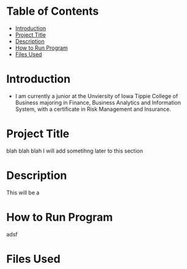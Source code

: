 # Table of Contents
- [Introduction](Introduction)
- [Project Title](Project-Title)
- [Description](Description)
- [How to Run Program](How-to-Run-Program)
- [Files Used](Files-Used)
# Introduction
- I am currently a junior at the Unviersity of Iowa Tippie College of Business majoring in Finance, Business Analytics and Information System, with a certificate in Risk Management and Insurance.
# Project Title
blah blah blah I will add sometihng later to this section
# Description
This will be a
# How to Run Program
adsf
# Files Used
